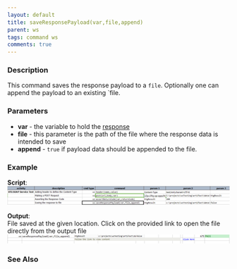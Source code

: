 ```yaml
---
layout: default
title: saveResponsePayload(var,file,append)
parent: ws
tags: command ws
comments: true
---
```



### Description
This command saves the response payload to a `file`.  Optionally one can append the payload to an existing `file.


### Parameters
- **var** \- the variable to hold the [response](index.html#http-response)
- **file** \- this parameter is the path of the file where the response data is intended to save
- **append** \- `true` if payload data should be appended to the file.


### Example
**Script**:<br/>
![](image/saveResponsePayLoad_01.png)

**Output**:<br/>
File saved at the given location. Click on the provided link to open the file directly from the output file
![](image/saveResponsePayLoad_02.png)


### See Also
